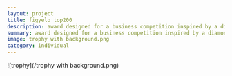 ```yaml
---
layout: project
title: figyelo top200
description: award designed for a business competition inspired by a diamond and the motion of lifting up an award
summary: award designed for a business competition inspired by a diamond and the motion of lifting up an award
image: trophy with background.png
category: individual
---
```


![trophy](/trophy with background.png)
